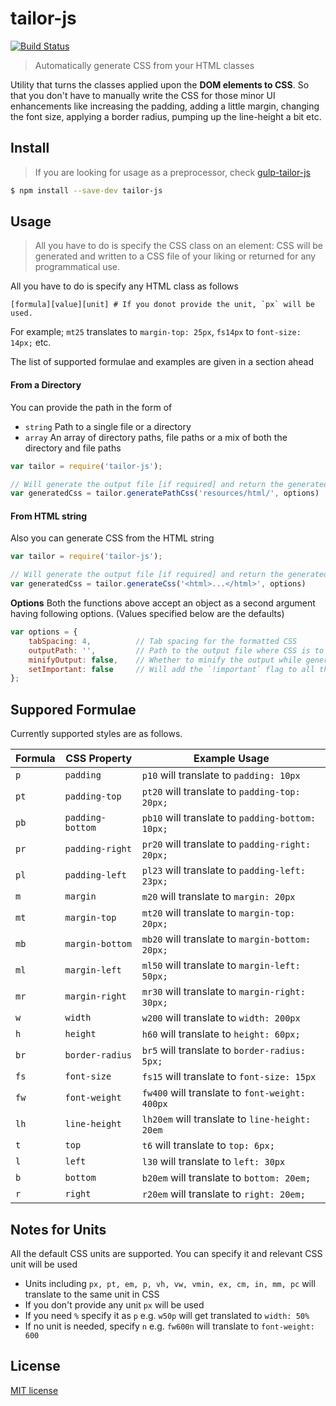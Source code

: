 # tailor-js
[![Build Status](https://secure.travis-ci.org/kamranahmedse/tailor-js.png?branch=master)](https://travis-ci.org/kamranahmedse/tailor-js)
> Automatically generate CSS from your HTML classes

Utility that turns the classes applied upon the **DOM elements to CSS**. So that you don't have to manually write the CSS for those minor UI enhancements like increasing the padding, adding a little margin, changing the font size, applying a border radius, pumping up the line-height a bit etc. 

## Install

> If you are looking for usage as a preprocessor, check [gulp-tailor-js](https://github.com/kamranahmedse/gulp-tailor-js)

```bash
$ npm install --save-dev tailor-js
```

## Usage

> All you have to do is specify the CSS class on an element: CSS will be generated and written to a CSS file of your liking or returned for any programmatical use.

All you have to do is specify any HTML class as follows

```
[formula][value][unit] # If you donot provide the unit, `px` will be used.
```

For example; `mt25` translates to `margin-top: 25px`, `fs14px` to `font-size: 14px;` etc. 

The list of supported formulae and examples are given in a section ahead

#### From a Directory

You can provide the path in the form of

- `string` Path to a single file or a directory
- `array` An array of directory paths, file paths or a mix of both the directory and file paths

```js
var tailor = require('tailor-js');

// Will generate the output file [if required] and return the generated CSS
var generatedCss = tailor.generatePathCss('resources/html/', options)
```

#### From HTML string

Also you can generate CSS from the HTML string

```js
var tailor = require('tailor-js');

// Will generate the output file [if required] and return the generated CSS
var generatedCss = tailor.generateCss('<html>...</html>', options)
```

**Options**
Both the functions above accept an object as a second argument having following options. (Values specified below are the defaults)

```js
var options = {
    tabSpacing: 4,          // Tab spacing for the formatted CSS
    outputPath: '',         // Path to the output file where CSS is to be generated
    minifyOutput: false,    // Whether to minify the output while generating CSS
    setImportant: false     // Will add the `!important` flag to all the CSS properties
};
```

## Suppored Formulae

Currently supported styles are as follows.

| Formula | CSS Property     | Example Usage                                    |
|---------|------------------|--------------------------------------------------|
| `p`     | `padding`        | `p10` will translate to `padding: 10px`          |
| `pt`    | `padding-top`    | `pt20` will translate to `padding-top: 20px;`    |
| `pb`    | `padding-bottom` | `pb10` will translate to `padding-bottom: 10px;` |
| `pr`    | `padding-right`  | `pr20` will translate to `padding-right: 20px;`  |
| `pl`    | `padding-left`   | `pl23` will translate to `padding-left: 23px;`   |
| `m`     | `margin`         | `m20` will translate to `margin: 20px`           |
| `mt`    | `margin-top`     | `mt20` will translate to `margin-top: 20px;`     |
| `mb`    | `margin-bottom`  | `mb20` will translate to `margin-bottom: 20px;`  |
| `ml`    | `margin-left`    | `ml50` will translate to `margin-left: 50px;`    |
| `mr`    | `margin-right`   | `mr30` will translate to `margin-right: 30px;`   |
| `w`     | `width`          | `w200` will translate to `width: 200px`          |
| `h`     | `height`         | `h60` will translate to `height: 60px;`          |
| `br`    | `border-radius`  | `br5` will translate to `border-radius: 5px;`    |
| `fs`    | `font-size`      | `fs15` will translate to `font-size: 15px`       |
| `fw`    | `font-weight`    | `fw400` will translate to `font-weight: 400px`   |
| `lh`    | `line-height`    | `lh20em` will translate to `line-height: 20em`   |
| `t`     | `top`            | `t6` will translate to `top: 6px;`               |
| `l`     | `left`           | `l30` will translate to `left: 30px`             |
| `b`     | `bottom`         | `b20em` will translate to `bottom: 20em;`        |
| `r`     | `right`          | `r20em` will translate to `right: 20em;`         |


## Notes for Units

All the default CSS units are supported. You can specify it and relevant CSS unit will be used
 
- Units including `px, pt, em, p, vh, vw, vmin, ex, cm, in, mm, pc` will translate to the same unit in CSS 
- If you don't provide any unit `px` will be used
- If you need `%` specify it as `p` e.g. `w50p` will get translated to `width: 50%`
- If no unit is needed, specify `n` e.g. `fw600n` will translate to `font-weight: 600`

## License

[MIT license](http://opensource.org/licenses/mit-license.php)
